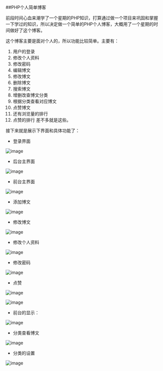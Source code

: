 ##PHP个人简单博客


前段时间心血来潮学了一个星期的PHP知识，打算通过做一个项目来巩固和掌握一下学过的知识，所以决定做一个简单的PHP个人博客，大概用了一个星期的时间做好了这个博客。

这个博客主要是面对个人的，所以功能比较简单。主要有：


1. 用户的登录
2. 修改个人资料
3. 修改密码
4. 编辑博文
5. 修改博文
6. 删除博文
7. 搜索博文
8. 增删改查博文分类
9. 根据分类查看对应博文
10. 点赞博文
11. 还有浏览量的排行
12. 点赞的排行
差不多就是这些。

接下来就是展示下界面和具体功能了：

- 登录界面

![image](https://github.com/cckevincyh/PHP_MyBlog/blob/master/blog_img/0.png)

- 后台主界面

![image](https://github.com/cckevincyh/PHP_MyBlog/blob/master/blog_img/1.png)

- 前台主界面

![image](https://github.com/cckevincyh/PHP_MyBlog/blob/master/blog_img/7.png)

- 添加博文

![image](https://github.com/cckevincyh/PHP_MyBlog/blob/master/blog_img/3.png)

- 修改博文

![image](https://github.com/cckevincyh/PHP_MyBlog/blob/master/blog_img/2.png)

- 修改个人资料

![image](https://github.com/cckevincyh/PHP_MyBlog/blob/master/blog_img/5.png)

- 修改密码

![image](https://github.com/cckevincyh/PHP_MyBlog/blob/master/blog_img/4.png)

- 点赞


![image](https://github.com/cckevincyh/PHP_MyBlog/blob/master/blog_img/8.png)

![image](https://github.com/cckevincyh/PHP_MyBlog/blob/master/blog_img/9.png)

- 前台的显示：

![image](https://github.com/cckevincyh/PHP_MyBlog/blob/master/blog_img/10.png)


- 分类查看博文

![image](https://github.com/cckevincyh/PHP_MyBlog/blob/master/blog_img/11.png)


- 分类的设置

![image](https://github.com/cckevincyh/PHP_MyBlog/blob/master/blog_img/6.png)